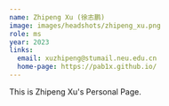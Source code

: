 ```yaml
---
name: Zhipeng Xu (徐志鹏)
image: images/headshots/zhipeng_xu.png
role: ms
year: 2023
links:
  email: xuzhipeng@stumail.neu.edu.cn
  home-page: https://pab1x.github.io/
---
```


This is Zhipeng Xu's Personal Page.